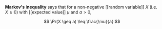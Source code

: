 **Markov's inequality** says that for a non-negative [[random variable]] $X$ (i.e. $X \geqslant 0$) with [[expected value]] $\mu$ and $a > 0$,

$$
\Pr(X \geq a) \leq \frac{\mu}{a}
$$